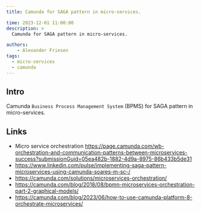 ```yaml
---
title: Camunda for SAGA pattern in micro-services.

time: 2023-12-01 11:00:00
description: >
  Camunda for SAGA pattern in micro-services.

authors:
    - Alexander Friesen
tags:
  - micro-services
  - camunda
---
```


## Intro

Camunda ``Business Process Management System`` (BPMS) for SAGA pattern in micro-services.


## Links
 - Micro service orchestration https://page.camunda.com/wb-orchestration-and-communication-patterns-between-microservices-success?submissionGuid=05ea482b-1882-4d9a-8975-86b433b5de31
 - <https://www.linkedin.com/pulse/implementing-saga-pattern-microservices-using-camunda-soares-m-sc-/>
 - <https://camunda.com/solutions/microservices-orchestration/>
 - <https://camunda.com/blog/2018/08/bpmn-microservices-orchestration-part-2-graphical-models/>
 - <https://camunda.com/blog/2023/06/how-to-use-camunda-platform-8-orchestrate-microservices/>
